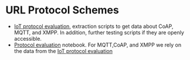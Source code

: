 # URL Protocol Schemes

* [IoT protocol evaluation](iot_protocol_eval/), extraction scripts to get data about CoAP, MQTT, and XMPP. In addition, further testing scripts if they are openly accessible.
* [Protocol evaluation](protocols.ipynb) notebook. For MQTT,CoAP, and XMPP we rely on the data from the [IoT protocol evaluation](iot_protocol_eval/)
